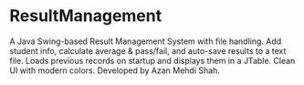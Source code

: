 # ResultManagement
A Java Swing-based Result Management System with file handling. Add student info, calculate average &amp; pass/fail, and auto-save results to a text file. Loads previous records on startup and displays them in a JTable. Clean UI with modern colors. Developed by Azan Mehdi Shah.
